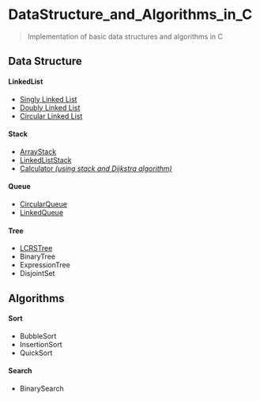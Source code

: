 # DataStructure_and_Algorithms_in_C
> Implementation of basic data structures and algorithms in C

## Data Structure
#### LinkedList
* [Singly Linked List](https://github.com/ChoiBoyoon/DataStructure_and_Algorithms_in_C/tree/main/SingleLinkedList)
* [Doubly Linked List](https://github.com/ChoiBoyoon/DataStructure_and_Algorithms_in_C/tree/main/DoublyLinkedList)
* [Circular Linked List](https://github.com/ChoiBoyoon/DataStructure_and_Algorithms_in_C/tree/main/CircularLinkedList)

#### Stack
* [ArrayStack](https://github.com/ChoiBoyoon/DataStructure_and_Algorithms_in_C/tree/main/ArrayStack)
* [LinkedListStack](https://github.com/ChoiBoyoon/DataStructure_and_Algorithms_in_C/tree/main/LinkedListStack)
* [Calculator *(using stack and Dijkstra algorithm)*](https://github.com/ChoiBoyoon/DataStructure_and_Algorithms_in_C/tree/main/Calculator)

#### Queue
* [CircularQueue](https://github.com/ChoiBoyoon/DataStructure_and_Algorithms_in_C/tree/main/CircularQueue)
* [LinkedQueue](https://github.com/ChoiBoyoon/DataStructure_and_Algorithms_in_C/tree/main/LinkedQueue)

#### Tree
* [LCRSTree](https://github.com/ChoiBoyoon/DataStructure_and_Algorithms_in_C/tree/main/LCRSTree)
* BinaryTree
* ExpressionTree
* DisjointSet

## Algorithms
#### Sort
* BubbleSort
* InsertionSort
* QuickSort

#### Search
* BinarySearch
